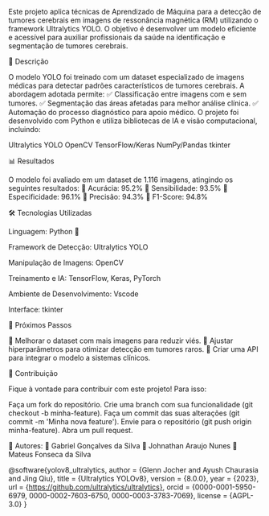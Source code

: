 Este projeto aplica técnicas de Aprendizado de Máquina para a detecção de tumores cerebrais em imagens de ressonância magnética (RM) utilizando o framework Ultralytics YOLO. O objetivo é desenvolver um modelo eficiente e acessível para auxiliar profissionais da saúde na identificação e segmentação de tumores cerebrais.


📖 Descrição

O modelo YOLO foi treinado com um dataset especializado de imagens médicas para detectar padrões característicos de tumores cerebrais. A abordagem adotada permite:
✅ Classificação entre imagens com e sem tumores.
✅ Segmentação das áreas afetadas para melhor análise clínica.
✅ Automação do processo diagnóstico para apoio médico.
O projeto foi desenvolvido com Python e utiliza bibliotecas de IA e visão computacional, incluindo:

Ultralytics YOLO
OpenCV
TensorFlow/Keras
NumPy/Pandas
tkinter



📊 Resultados

O modelo foi avaliado em um dataset de 1.116 imagens, atingindo os seguintes resultados:
📌 Acurácia: 95.2%
📌 Sensibilidade: 93.5%
📌 Especificidade: 96.1%
📌 Precisão: 94.3%
📌 F1-Score: 94.8%


🛠️ Tecnologias Utilizadas



Linguagem: Python 🐍


Framework de Detecção: Ultralytics YOLO

Manipulação de Imagens: OpenCV

Treinamento e IA: TensorFlow, Keras, PyTorch

Ambiente de Desenvolvimento: Vscode

Interface: tkinter


📌 Próximos Passos

📌 Melhorar o dataset com mais imagens para reduzir viés.
📌 Ajustar hiperparâmetros para otimizar detecção em tumores raros.
📌 Criar uma API para integrar o modelo a sistemas clínicos.


🤝 Contribuição

Fique à vontade para contribuir com este projeto! Para isso:

Faça um fork do repositório.
Crie uma branch com sua funcionalidade (git checkout -b minha-feature).
Faça um commit das suas alterações (git commit -m 'Minha nova feature').
Envie para o repositório (git push origin minha-feature).
Abra um pull request.


📌 Autores:
👤 Gabriel Gonçalves da Silva
👤 Johnathan Araujo Nunes
👤 Mateus Fonseca da Silva



@software{yolov8_ultralytics,
  author = {Glenn Jocher and Ayush Chaurasia and Jing Qiu},
  title = {Ultralytics YOLOv8},
  version = {8.0.0},
  year = {2023},
  url = {https://github.com/ultralytics/ultralytics},
  orcid = {0000-0001-5950-6979, 0000-0002-7603-6750, 0000-0003-3783-7069},
  license = {AGPL-3.0}
}
